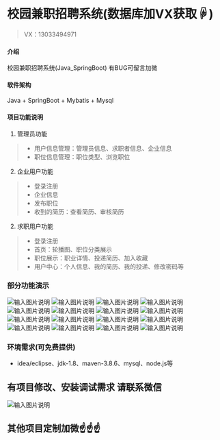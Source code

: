 # 校园兼职招聘系统(数据库加VX获取☟)
> VX：13033494971
#### 介绍
校园兼职招聘系统(Java_SpringBoot)
有BUG可留言加微

#### 软件架构
Java + SpringBoot + Mybatis + Mysql


#### 项目功能说明

1.  管理员功能
> + 用户信息管理：管理员信息、求职者信息、企业信息
> + 职位信息管理：职位类型、浏览职位
2.  企业用户功能
> + 登录注册
> + 企业信息
> + 发布职位
> + 收到的简历：查看简历、审核简历
2.  求职用户功能
> + 登录注册
> + 首页：轮播图、职位分类展示
> + 职位展示：职业详情、投递简历、加入收藏
> + 用户中心：个人信息、我的简历、我的投递、修改密码等

### 部分功能演示
![输入图片说明](photo/1-1.png)
![输入图片说明](photo/1-2.png)
![输入图片说明](photo/1-3.png)
![输入图片说明](photo/1-4.png)
![输入图片说明](photo/1-5.png)
![输入图片说明](photo/1-7.png)
![输入图片说明](photo/1-8.png)
![输入图片说明](photo/2-1.png)
![输入图片说明](photo/2-2.png)
![输入图片说明](photo/2-3.png)
![输入图片说明](photo/3-1.png)
![输入图片说明](photo/3-2.png)
![输入图片说明](photo/3-3.png)
![输入图片说明](photo/3-4.png)
![输入图片说明](photo/3-5.png)
![输入图片说明](photo/3-6.png)


### 环境需求(可免费提供)
- idea/eclipse、jdk-1.8、maven-3.8.6、mysql、node.js等


## 有项目修改、安装调试需求 请联系微信
![输入图片说明](photo/0-WeChat.png)

## 其他项目定制加微☝☝☝


